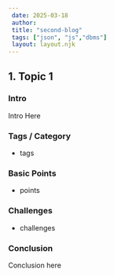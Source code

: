 ```yaml
---
 date: 2025-03-18
 author: 
 title: "second-blog"
 tags: ["json", "js","dbms"]
 layout: layout.njk
---
```


## 1. Topic 1

### Intro

Intro Here

### Tags / Category

- tags

### Basic Points

- points

### Challenges

- challenges

### Conclusion

Conclusion here

